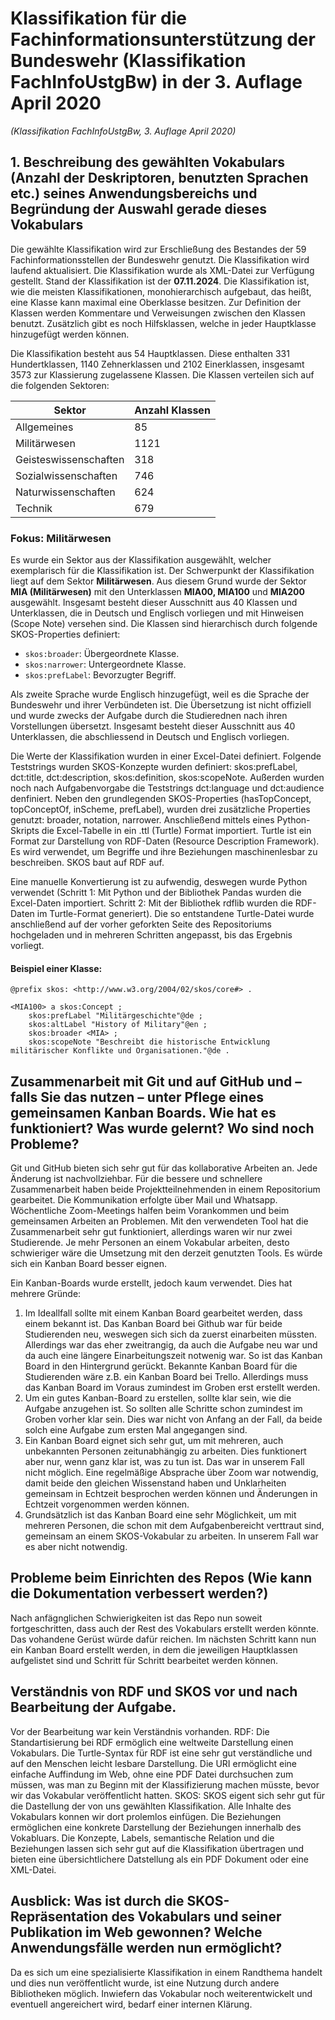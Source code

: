 # Klassifikation für die Fachinformationsunterstützung der Bundeswehr (Klassifikation FachInfoUstgBw) in der 3. Auflage April 2020
*(Klassifikation FachInfoUstgBw, 3. Auflage April 2020)* 

## 1. Beschreibung des gewählten Vokabulars (Anzahl der Deskriptoren, benutzten Sprachen etc.) seines Anwendungsbereichs und Begründung der Auswahl gerade dieses Vokabulars

Die gewählte Klassifikation wird zur Erschließung des Bestandes der 59 Fachinformationsstellen der Bundeswehr genutzt. Die Klassifikation wird laufend aktualisiert. Die Klassifikation wurde als XML-Datei zur Verfügung gestellt. Stand der Klassifikation ist der **07.11.2024**. Die Klassifikation ist, wie die meisten Klassifikationen, monohierarchisch aufgebaut, das heißt, eine Klasse kann maximal eine Oberklasse besitzen. Zur Definition der Klassen werden Kommentare und Verweisungen zwischen den Klassen benutzt. Zusätzlich gibt es noch Hilfsklassen, welche in jeder Hauptklasse hinzugefügt werden können.

Die Klassifikation besteht aus 54 Hauptklassen. Diese enthalten 331 Hundertklassen, 1140 Zehnerklassen und 2102 Einerklassen, insgesamt 3573 zur Klassierung zugelassene Klassen. Die Klassen verteilen sich auf die folgenden Sektoren:

| **Sektor**           | **Anzahl Klassen** | 
|-----------------------|--------------------|
| Allgemeines           | 85                |
| Militärwesen          | 1121              |
| Geisteswissenschaften | 318               |
| Sozialwissenschaften  | 746               |
| Naturwissenschaften   | 624               |
| Technik               | 679               | 


### Fokus: Militärwesen  
Es wurde ein Sektor aus der Klassifikation ausgewählt, welcher exemplarisch für die Klassifikation ist. Der Schwerpunkt der Klassifikation liegt auf dem Sektor **Militärwesen**. Aus diesem Grund wurde der Sektor **MIA (Militärwesen)** mit den Unterklassen **MIA00, MIA100** und **MIA200** ausgewählt. Insgesamt besteht dieser Ausschnitt aus 40 Klassen und Unterklassen, die in Deutsch und Englisch vorliegen und mit Hinweisen (Scope Note) versehen sind. 
 Die Klassen sind hierarchisch durch folgende SKOS-Properties definiert:  

- `skos:broader`: Übergeordnete Klasse.  
- `skos:narrower`: Untergeordnete Klasse.  
- `skos:prefLabel`: Bevorzugter Begriff. 

Als zweite Sprache wurde Englisch hinzugefügt, weil es die Sprache der Bundeswehr und ihrer Verbündeten ist. Die Übersetzung ist nicht offiziell und wurde zwecks der Aufgabe durch die Studierednen nach ihren Vorstellungen übersetzt. Insgesamt besteht dieser Ausschnitt aus 40 Unterklassen, die abschliessend in Deutsch und Englisch vorliegen.

Die Werte der Klassifikation wurden in einer Excel-Datei definiert. Folgende Teststrings wurden SKOS-Konzepte wurden definiert: skos:prefLabel, dct:title, dct:description, skos:definition, skos:scopeNote. Außerden wurden noch nach Aufgabenvorgabe die Teststrings dct:language und dct:audience denfiniert. Neben den grundlegenden SKOS-Properties (hasTopConcept, topConceptOf, inScheme, prefLabel), wurden drei zusätzliche Properties genutzt: broader, notation, narrower.
Anschließend mittels eines Python-Skripts die Excel-Tabelle in ein .ttl (Turtle) Format importiert. Turtle ist ein Format zur Darstellung von RDF-Daten (Resource Description Framework). Es wird verwendet, um Begriffe und ihre Beziehungen maschinenlesbar zu beschreiben. SKOS baut auf RDF auf. 

Eine manuelle Konvertierung ist zu aufwendig, deswegen wurde Python verwendet (Schritt 1: Mit Python und der Bibliothek Pandas wurden die Excel-Daten importiert. Schritt 2: Mit der Bibliothek rdflib wurden die RDF-Daten im Turtle-Format generiert). Die so entstandene Turtle-Datei wurde anschließend auf der vorher geforkten Seite des Repositoriums hochgeladen und in mehreren Schritten angepasst, bis das Ergebnis vorliegt.

#### Beispiel einer Klasse:  

```turtle
@prefix skos: <http://www.w3.org/2004/02/skos/core#> .

<MIA100> a skos:Concept ;
    skos:prefLabel "Militärgeschichte"@de ;
    skos:altLabel "History of Military"@en ;
    skos:broader <MIA> ;
    skos:scopeNote "Beschreibt die historische Entwicklung militärischer Konflikte und Organisationen."@de .
```

## Zusammenarbeit mit Git und auf GitHub und – falls Sie das nutzen – unter Pflege eines gemeinsamen Kanban Boards. Wie hat es funktioniert? Was wurde gelernt? Wo sind noch Probleme?

Git und GitHub bieten sich sehr gut für das kollaborative Arbeiten an. Jede Änderung ist nachvollziehbar. Für die bessere und schnellere Zusammenarbeit haben beide Projektteilnehmenden in einem Repositorium gearbeitet. Die Kommunikation erfolgte über Mail und Whatsapp. Wöchentliche Zoom-Meetings halfen beim Vorankommen und beim gemeinsamen Arbeiten an Problemen. Mit den verwendeten Tool hat die Zusammenarbeit sehr gut funktioniert, allerdings waren wir nur zwei Studierende. Je mehr Personen an einem Vokabular arbeiten, desto schwieriger wäre die Umsetzung mit den derzeit genutzten Tools. Es würde sich ein Kanban Board besser eignen.

Ein Kanban-Boards wurde erstellt, jedoch kaum verwendet. Dies hat mehrere Gründe:
1. Im Ideallfall sollte mit einem Kanban Board gearbeitet werden, dass einem bekannt ist. Das Kanban Board bei Github war für beide Studierenden neu, weswegen sich sich da zuerst einarbeiten müssten. Allerdings war das eher zweitrangig, da auch die Aufgabe neu war und da auch eine längere Einarbeitungszeit notwenig war. So ist das Kanban Board in den Hintergrund gerückt. Bekannte Kanban Board für die Studierenden wäre z.B. ein Kanban Board bei Trello. Allerdings muss das Kanban Board im Voraus zumindest im Groben erst erstellt werden.
2. Um ein gutes Kanban-Board zu erstellen, sollte klar sein, wie die Aufgabe anzugehen ist. So sollten alle Schritte schon zumindest im Groben vorher klar sein. Dies war nicht von Anfang an der Fall, da beide solch eine Aufgabe zum ersten Mal angegangen sind.
3. Ein Kanban Board eignet sich sehr gut, um mit mehreren, auch unbekannten Personen zeitunabhängig zu arbeiten. Dies funktionert aber nur, wenn ganz klar ist, was zu tun ist. Das war in unserem Fall nicht möglich. Eine regelmäßige Absprache über Zoom war notwendig, damit beide den gleichen Wissenstand haben und Unklarheiten gemeinsam in Echtzeit besprochen werden können und Änderungen in Echtzeit vorgenommen werden können.
4. Grundsätzlich ist das Kanban Board eine sehr Möglichkeit, um mit mehreren Personen, die schon mit dem Aufgabenbereicht verttraut sind, gemeinsam an einem SKOS-Vokabular zu arbeiten. In unserem Fall war es aber nicht notwendig. 

## Probleme beim Einrichten des Repos (Wie kann die Dokumentation verbessert werden?)

Nach anfägnglichen Schwierigkeiten ist das Repo nun soweit fortgeschritten, dass auch der Rest des Vokabulars erstellt werden könnte. Das vohandene Gerüst würde dafür reichen. Im nächsten Schritt kann nun ein Kanban Board erstellt werden, in dem die jeweiligen Hauptklassen aufgelistet sind und Schritt für Schritt bearbeitet werden können.

## Verständnis von RDF und SKOS vor und nach Bearbeitung der Aufgabe.

Vor der Bearbeitung war kein Verständnis vorhanden. 
RDF: Die Standartisierung bei RDF ermöglich eine weltweite Darstellung einen Vokabulars. Die Turtle-Syntax für RDF ist eine sehr gut verständliche und auf den Menschen leicht lesbare Darstellung. Die URI ermöglicht eine einfache Auffindung im Web, ohne eine PDF Datei durchsuchen zum müssen, was man zu Beginn mit der Klassifizierung machen müsste, bevor wir das Vokabular veröffentlicht hatten.
SKOS: SKOS eigent sich sehr gut für die Dastellung der von uns gewählten Klassifikation. Alle Inhalte des Vokabulars konnen wir dort prolemlos einfügen. Die Beziehungen ermöglichen eine konkrete Darstellung der Beziehungen innerhalb des Vokabluars. Die Konzepte, Labels, semantische Relation und die Beziehungen lassen sich sehr gut auf die Klassifikation übertragen und bieten eine übersichtlichere Datstellung als ein PDF Dokument oder eine XML-Datei.

## Ausblick: Was ist durch die SKOS-Repräsentation des Vokabulars und seiner Publikation im Web gewonnen? Welche Anwendungsfälle werden nun ermöglicht?

Da es sich um eine spezialisierte Klassifikation in einem Randthema handelt und dies nun veröffentlicht wurde, ist eine Nutzung durch andere Bibliotheken möglich. Inwiefern das Vokabular noch weiterentwickelt und eventuell angereichert wird, bedarf einer internen Klärung.
